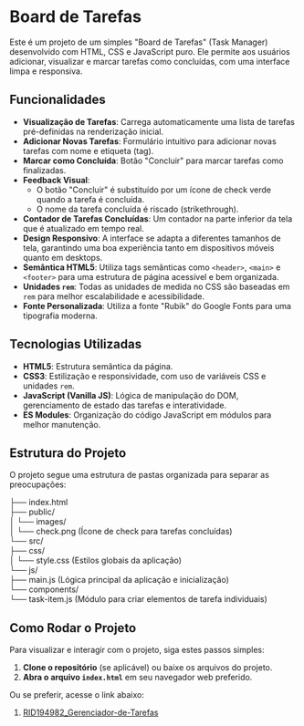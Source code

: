 # Board de Tarefas

Este é um projeto de um simples "Board de Tarefas" (Task Manager) desenvolvido com HTML, CSS e JavaScript puro. Ele permite aos usuários adicionar, visualizar e marcar tarefas como concluídas, com uma interface limpa e responsiva.

## Funcionalidades

*   **Visualização de Tarefas**: Carrega automaticamente uma lista de tarefas pré-definidas na renderização inicial.
*   **Adicionar Novas Tarefas**: Formulário intuitivo para adicionar novas tarefas com nome e etiqueta (tag).
*   **Marcar como Concluída**: Botão "Concluir" para marcar tarefas como finalizadas.
*   **Feedback Visual**:
    *   O botão "Concluir" é substituído por um ícone de check verde quando a tarefa é concluída.
    *   O nome da tarefa concluída é riscado (strikethrough).
*   **Contador de Tarefas Concluídas**: Um contador na parte inferior da tela que é atualizado em tempo real.
*   **Design Responsivo**: A interface se adapta a diferentes tamanhos de tela, garantindo uma boa experiência tanto em dispositivos móveis quanto em desktops.
*   **Semântica HTML5**: Utiliza tags semânticas como `<header>`, `<main>` e `<footer>` para uma estrutura de página acessível e bem organizada.
*   **Unidades `rem`**: Todas as unidades de medida no CSS são baseadas em `rem` para melhor escalabilidade e acessibilidade.
*   **Fonte Personalizada**: Utiliza a fonte "Rubik" do Google Fonts para uma tipografia moderna.

## Tecnologias Utilizadas

*   **HTML5**: Estrutura semântica da página.
*   **CSS3**: Estilização e responsividade, com uso de variáveis CSS e unidades `rem`.
*   **JavaScript (Vanilla JS)**: Lógica de manipulação do DOM, gerenciamento de estado das tarefas e interatividade.
*   **ES Modules**: Organização do código JavaScript em módulos para melhor manutenção.

## Estrutura do Projeto

O projeto segue uma estrutura de pastas organizada para separar as preocupações:


├── index.html<br>
├── public/<br>
│   └── images/<br>
│       └── check.png  (Ícone de check para tarefas concluídas)<br>
└── src/<br>
    ├── css/<br>
    │   └── style.css  (Estilos globais da aplicação)<br>
    └── js/<br>
        ├── main.js  (Lógica principal da aplicação e inicialização)<br>
        └── components/<br>
            └── task-item.js  (Módulo para criar elementos de tarefa individuais)<br>


## Como Rodar o Projeto

Para visualizar e interagir com o projeto, siga estes passos simples:

1.  **Clone o repositório** (se aplicável) ou baixe os arquivos do projeto.
2.  **Abra o arquivo `index.html`** em seu navegador web preferido.

Ou se preferir, acesse o link abaixo: 

1.  <a href="https://rid194982gerenciadordetarefas.netlify.app">RID194982_Gerenciador-de-Tarefas<a>
